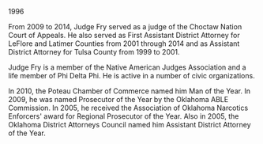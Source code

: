 ﻿---
fname: 'Marion'
lname: 'Fry'
id: 1120
published: false
layout: judge-bio
---
1996

From 2009 to 2014, Judge Fry served as a judge of the Choctaw Nation
Court of Appeals. He also served as First Assistant District Attorney
for LeFlore and Latimer Counties from 2001 through 2014 and as Assistant
District Attorney for Tulsa County from 1999 to 2001.

Judge Fry is a member of the Native American Judges Association and a
life member of Phi Delta Phi. He is active in a number of civic
organizations.

In 2010, the Poteau Chamber of Commerce named him Man of the Year. In
2009, he was named Prosecutor of the Year by the Oklahoma ABLE
Commission. In 2005, he received the Association of Oklahoma Narcotics
Enforcers' award for Regional Prosecutor of the Year. Also in 2005, the
Oklahoma District Attorneys Council named him Assistant District
Attorney of the Year.
